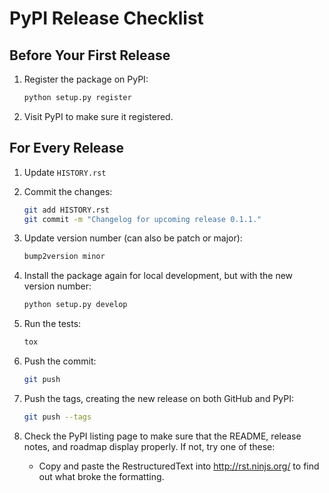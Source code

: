# PyPI Release Checklist

## Before Your First Release

1. Register the package on PyPI:

    ```bash
    python setup.py register
    ```

2. Visit PyPI to make sure it registered.

## For Every Release

1. Update `HISTORY.rst`
2. Commit the changes:

    ```bash
    git add HISTORY.rst
    git commit -m "Changelog for upcoming release 0.1.1."
    ```

3. Update version number (can also be patch or major):

    ```bash
    bump2version minor
    ```

4. Install the package again for local development, but with the new version number:

    ```bash
    python setup.py develop
    ```

5. Run the tests:

    ```bash
    tox
    ```

6. Push the commit:

    ```bash
    git push
    ```

7. Push the tags, creating the new release on both GitHub and PyPI:

    ```bash
    git push --tags
    ```

8. Check the PyPI listing page to make sure that the README, release notes, and roadmap display properly. If not, try one of these:
    - Copy and paste the RestructuredText into http://rst.ninjs.org/ to find out what broke the formatting.
